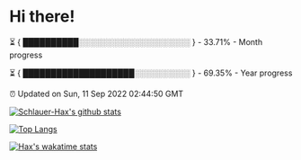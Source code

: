 # Hi there!

⏳ { ██████████░░░░░░░░░░░░░░░░░░░░ } - 33.71% - Month progress

⏳ { ████████████████████░░░░░░░░░░ } - 69.35% - Year progress

⏰ Updated on Sun, 11 Sep 2022 02:44:50 GMT


[![Schlauer-Hax's github stats](https://github-readme-stats.vercel.app/api?username=Schlauer-Hax&show_icons=true&theme=dark&count_private=true)](https://github.com/Schlauer-Hax)


[![Top Langs](https://github-readme-stats.vercel.app/api/top-langs/?username=Schlauer-Hax&layout=compact&theme=dark)](https://github.com/Schlauer-Hax?tab=repositories)


[![Hax's wakatime stats](https://github-readme-stats.vercel.app/api/wakatime?username=Hax&theme=dark)](https://wakatime.com/@Hax)

